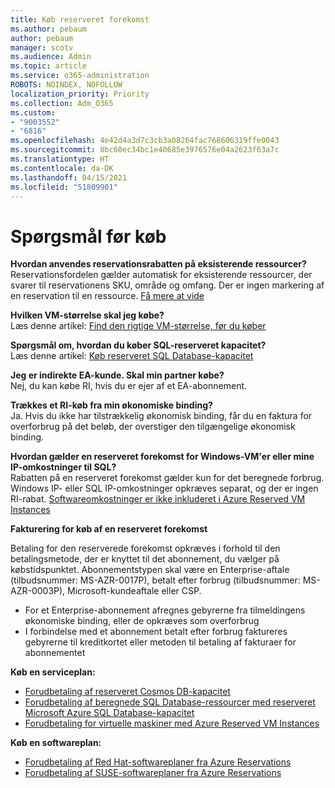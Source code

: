 ```yaml
---
title: Køb reserveret forekomst
ms.author: pebaum
author: pebaum
manager: scotv
ms.audience: Admin
ms.topic: article
ms.service: o365-administration
ROBOTS: NOINDEX, NOFOLLOW
localization_priority: Priority
ms.collection: Adm_O365
ms.custom:
- "9003552"
- "6816"
ms.openlocfilehash: 4e42d4a3d7c3cb3a08264fac768606319ffe0043
ms.sourcegitcommit: 8bc60ec34bc1e40685e3976576e04a2623f63a7c
ms.translationtype: HT
ms.contentlocale: da-DK
ms.lasthandoff: 04/15/2021
ms.locfileid: "51809901"
---
```

# <a name="questions-before-purchase"></a>Spørgsmål før køb

**Hvordan anvendes reservationsrabatten på eksisterende ressourcer?**  
Reservationsfordelen gælder automatisk for eksisterende ressourcer, der svarer til reservationens SKU, område og omfang. Der er ingen markering af en reservation til en ressource. [Få mere at vide](https://docs.microsoft.com/azure/cost-management-billing/reservations/save-compute-costs-reservations?WT.mc_id=Portal-Microsoft_Azure_Support#how-reservation-discount-is-applied) 

**Hvilken VM-størrelse skal jeg købe?**  
Læs denne artikel: [Find den rigtige VM-størrelse, før du køber](https://docs.microsoft.com/azure/virtual-machines/windows/prepay-reserved-vm-instances?toc=/azure/billing/TOC.json&WT.mc_id=Portal-Microsoft_Azure_Support#determine-the-right-vm-size-before-you-buy)

**Spørgsmål om, hvordan du køber SQL-reserveret kapacitet?**  
Læs denne artikel: [Køb reserveret SQL Database-kapacitet](https://docs.microsoft.com/azure/sql-database/sql-database-reserved-capacity?toc=/azure/billing/TOC.json&WT.mc_id=Portal-Microsoft_Azure_Support#buy-sql-database-reserved-capacity)

**Jeg er indirekte EA-kunde. Skal min partner købe?**  
Nej, du kan købe RI, hvis du er ejer af et EA-abonnement.

**Trækkes et RI-køb fra min økonomiske binding?**  
Ja. Hvis du ikke har tilstrækkelig økonomisk binding, får du en faktura for overforbrug på det beløb, der overstiger den tilgængelige økonomisk binding.

**Hvordan gælder en reserveret forekomst for Windows-VM'er eller mine IP-omkostninger til SQL?**  
Rabatten på en reserveret forekomst gælder kun for det beregnede forbrug. Windows IP- eller SQL IP-omkostninger opkræves separat, og der er ingen RI-rabat. [Softwareomkostninger er ikke inkluderet i Azure Reserved VM Instances](https://docs.microsoft.com/azure/billing/billing-reserved-instance-windows-software-costs?WT.mc_id=Portal-Microsoft_Azure_Support)  
      
**Fakturering for køb af en reserveret forekomst**  
      
Betaling for den reserverede forekomst opkræves i forhold til den betalingsmetode, der er knyttet til det abonnement, du vælger på købstidspunktet. Abonnementstypen skal være en Enterprise-aftale (tilbudsnummer: MS-AZR-0017P), betalt efter forbrug (tilbudsnummer: MS-AZR-0003P), Microsoft-kundeaftale eller CSP.

-   For et Enterprise-abonnement afregnes gebyrerne fra tilmeldingens økonomiske binding, eller de opkræves som overforbrug
-   I forbindelse med et abonnement betalt efter forbrug faktureres gebyrerne til kreditkortet eller metoden til betaling af fakturaer for abonnementet

**Køb en serviceplan:**

-   [Forudbetaling af reserveret Cosmos DB-kapacitet ](https://docs.microsoft.com/azure/cosmos-db/cosmos-db-reserved-capacity?WT.mc_id=Portal-Microsoft_Azure_Support)
-   [Forudbetaling af beregnede SQL Database-ressourcer med reserveret Microsoft Azure SQL Database-kapacitet](https://docs.microsoft.com/azure/sql-database/sql-database-reserved-capacity?WT.mc_id=Portal-Microsoft_Azure_Support)
-   [Forudbetaling for virtuelle maskiner med Azure Reserved VM Instances](https://docs.microsoft.com/azure/virtual-machines/windows/prepay-reserved-vm-instances?WT.mc_id=Portal-Microsoft_Azure_Support)

**Køb en softwareplan:**

-   [Forudbetaling af Red Hat-softwareplaner fra Azure Reservations](https://docs.microsoft.com/azure/virtual-machines/linux/prepay-rhel-software-charges?WT.mc_id=Portal-Microsoft_Azure_Support)
-   [Forudbetaling af SUSE-softwareplaner fra Azure Reservations](https://docs.microsoft.com/azure/virtual-machines/linux/prepay-suse-software-charges?WT.mc_id=Portal-Microsoft_Azure_Support)